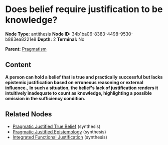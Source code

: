 # Does belief require justification to be knowledge?

**Node Type:** antithesis
**Node ID:** 34b1ba06-8383-4498-9530-b883ea8221e8
**Depth:** 2
**Terminal:** No

**Parent:** [Pragmatism](pragmatism.md)

## Content

**A person can hold a belief that is true and practically successful but lacks epistemic justification based on erroneous reasoning or external influence.**, **In such a situation, the belief's lack of justification renders it intuitively inadequate to count as knowledge, highlighting a possible omission in the sufficiency condition.**

## Related Nodes

- [Pragmatic Justified True Belief](pragmatic-justified-true-belief.md) (synthesis)
- [Pragmatic Justified Epistemology](pragmatic-justified-epistemology.md) (synthesis)
- [Integrated Functional Justification](integrated-functional-justification.md) (synthesis)
